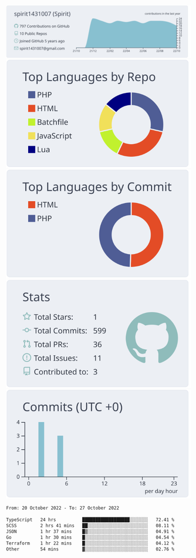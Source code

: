 [![](https://raw.githubusercontent.com/spirit1431007/spirit1431007/master/profile-summary-card-output/nord_bright/0-profile-details.svg)](https://git.io/spiritx)
[![](https://raw.githubusercontent.com/spirit1431007/spirit1431007/master/profile-summary-card-output/nord_bright/1-repos-per-language.svg)](https://git.io/spiritx) [![](https://raw.githubusercontent.com/spirit1431007/spirit1431007/master/profile-summary-card-output/nord_bright/2-most-commit-language.svg)](https://git.io/spiritx)
[![](https://raw.githubusercontent.com/spirit1431007/spirit1431007/master/profile-summary-card-output/nord_bright/3-stats.svg)](https://git.io/spiritx) [![](https://raw.githubusercontent.com/spirit1431007/spirit1431007/master/profile-summary-card-output/nord_bright/4-productive-time.svg)](https://git.io/spiritx)

<!--START_SECTION:waka-->

```text
From: 20 October 2022 - To: 27 October 2022

TypeScript   24 hrs          ██████████████████░░░░░░░   72.41 %
SCSS         2 hrs 41 mins   ██░░░░░░░░░░░░░░░░░░░░░░░   08.11 %
JSON         1 hr 37 mins    █▒░░░░░░░░░░░░░░░░░░░░░░░   04.91 %
Go           1 hr 30 mins    █░░░░░░░░░░░░░░░░░░░░░░░░   04.54 %
Terraform    1 hr 22 mins    █░░░░░░░░░░░░░░░░░░░░░░░░   04.12 %
Other        54 mins         ▓░░░░░░░░░░░░░░░░░░░░░░░░   02.76 %
```

<!--END_SECTION:waka-->
